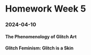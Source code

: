 # Homework Week 5
### 2024-04-10
#### The Phenomenology of Glitch Art

#### Glitch Feminism: Glitch is a Skin